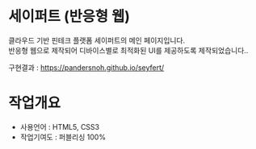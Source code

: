 # 세이퍼트 (반응형 웹)

클라우드 기반 핀테크 플랫폼 세이퍼트의 메인 페이지입니다.<br/>
반응형 웹으로 제작되어 디바이스별로 최적화된 UI를 제공하도록 제작되었습니다..<br/>

구현결과 : https://pandersnoh.github.io/seyfert/

# 작업개요

- 사용언어 : HTML5, CSS3<br/>
- 작업기여도 : 퍼블리싱 100%


